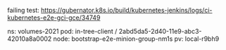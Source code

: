 failing test: https://gubernator.k8s.io/build/kubernetes-jenkins/logs/ci-kubernetes-e2e-gci-gce/34749

ns: volumes-2021
pod: in-tree-client / 2abd5da5-2d40-11e9-abc3-42010a8a0002
node: bootstrap-e2e-minion-group-nm1s
pv: local-r9bh9
